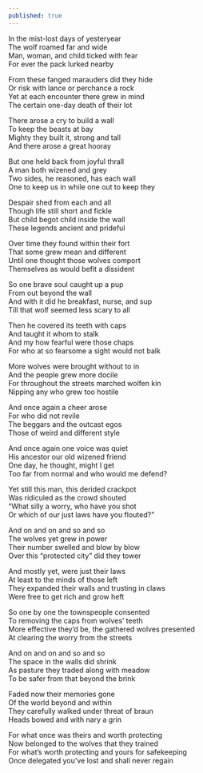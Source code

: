 ```yaml
---
published: true
---
```

In the mist-lost days of yesteryear  
The wolf roamed far and wide  
Man, woman, and child ticked with fear  
For ever the pack lurked nearby  
  
From these fanged marauders did they hide  
Or risk with lance or perchance a rock  
Yet at each encounter there grew in mind  
The certain one-day death of their lot  
  
There arose a cry to build a wall  
To keep the beasts at bay  
Mighty they built it, strong and tall  
And there arose a great hooray  
  
But one held back from joyful thrall  
A man both wizened and grey  
Two sides, he reasoned, has each wall  
One to keep us in while one out to keep they  
  
Despair shed from each and all  
Though life still short and fickle  
But child begot child inside the wall  
These legends ancient and prideful  
  
Over time they found within their fort  
That some grew mean and different  
Until one thought those wolves comport  
Themselves as would befit a dissident  
  
So one brave soul caught up a pup  
From out beyond the wall  
And with it did he breakfast, nurse, and sup  
Till that wolf seemed less scary to all  
  
Then he covered its teeth with caps  
And taught it whom to stalk  
And my how fearful were those chaps  
For who at so fearsome a sight would not balk  
  
More wolves were brought without to in  
And the people grew more docile  
For throughout the streets marched wolfen kin  
Nipping any who grew too hostile  
  
And once again a cheer arose  
For who did not revile  
The beggars and the outcast egos  
Those of weird and different style  
  
And once again one voice was quiet  
His ancestor our old wizened friend  
One day, he thought, might I get  
Too far from normal and who would me defend?  
  
Yet still this man, this derided crackpot  
Was ridiculed as the crowd shouted  
“What silly a worry, who have you shot  
Or which of our just laws have you flouted?”  
  
And on and on and so and so  
The wolves yet grew in power  
Their number swelled and blow by blow  
Over this “protected city” did they tower  
  
And mostly yet, were just their laws  
At least to the minds of those left  
They expanded their walls and trusting in claws  
Were free to get rich and grow heft  
  
So one by one the townspeople consented  
To removing the caps from wolves’ teeth  
More effective they’d be, the gathered wolves presented  
At clearing the worry from the streets  
  
And on and on and so and so  
The space in the walls did shrink  
As pasture they traded along with meadow  
To be safer from that beyond the brink  
  
Faded now their memories gone  
Of the world beyond and within  
They carefully walked under threat of braun  
Heads bowed and with nary a grin  
  
For what once was theirs and worth protecting  
Now belonged to the wolves that they trained  
For what’s worth protecting and yours for safekeeping  
Once delegated you’ve lost and shall never regain  